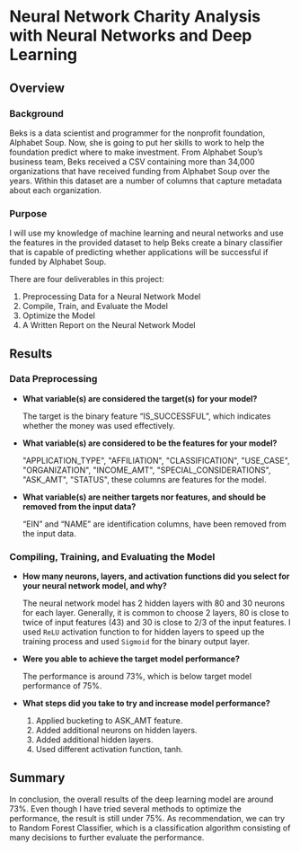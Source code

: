 # Neural Network Charity Analysis with Neural Networks and Deep Learning

## Overview

### Background

Beks is a data scientist and programmer for the nonprofit foundation, Alphabet Soup. Now, she is going to put her skills to work to help the foundation predict where to make investment. From Alphabet Soup’s business team, Beks received a CSV containing more than 34,000 organizations that have received funding from Alphabet Soup over the years. Within this dataset are a number of columns that capture metadata about each organization.

### Purpose

I will use my knowledge of machine learning and neural networks and use the features in the provided dataset to help Beks create a binary classifier that is capable of predicting whether applications will be successful if funded by Alphabet Soup.

There are four deliverables in this project:

1.	 Preprocessing Data for a Neural Network Model
2.	 Compile, Train, and Evaluate the Model
3.	 Optimize the Model
4.	 A Written Report on the Neural Network Model 

## Results

### Data Preprocessing

- **What variable(s) are considered the target(s) for your model?**

    The target is the binary feature “IS_SUCCESSFUL”, which indicates whether the money was used effectively. 

- **What variable(s) are considered to be the features for your model?**

    "APPLICATION_TYPE", "AFFILIATION", "CLASSIFICATION", "USE_CASE", "ORGANIZATION", "INCOME_AMT", "SPECIAL_CONSIDERATIONS", "ASK_AMT", "STATUS", these columns are features for the model.

- **What variable(s) are neither targets nor features, and should be removed from the input data?**

    “EIN” and “NAME” are identification columns, have been removed from the input data.

### Compiling, Training, and Evaluating the Model

- **How many neurons, layers, and activation functions did you select for your neural network model, and why?**

     The neural network model has 2 hidden layers with 80 and 30 neurons for each layer. Generally, it is common to choose 2 layers, 80 is close to twice of input features (43) and 30 is close to 2/3 of the input features. I used ```ReLU``` activation function to for hidden layers to speed up the training process and used ```Sigmoid``` for the binary output layer.


- **Were you able to achieve the target model performance?**

     The performance is around 73%, which is below target model performance of 75%.

- **What steps did you take to try and increase model performance?**
    1.	Applied bucketing to ASK_AMT feature.
    2.	Added additional neurons on hidden layers.
    3.	Added additional hidden layers.
    4.	Used different activation function, tanh.

## Summary

In conclusion, the overall results of the deep learning model are around 73%. Even though I have tried several methods to optimize the performance, the result is still under 75%. As recommendation, we can try to Random Forest Classifier, which is a classification algorithm consisting of many decisions to further evaluate the performance.


